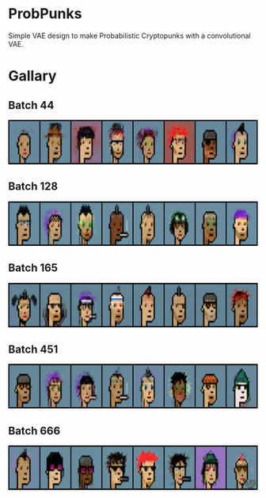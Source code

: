 # ProbPunks

Simple VAE design to make Probabilistic Cryptopunks with a convolutional VAE.

<!-- ![Image1](data/images/ProbPunks_1.png) -->

# Gallary
## Batch 44
<p align="center">
  <img width="720" height="90" src="data/images/ProbPunks_1.png">
</p>

## Batch 128
<p align="center">
  <img width="720" height="90" src="data/images/ProbPunks_2.png">
</p>

## Batch 165
<p align="center">
  <img width="720" height="90" src="data/images/ProbPunks_3.png">
</p>

## Batch 451
<p align="center">
  <img width="720" height="90" src="data/images/ProbPunks_4.png">
</p>

## Batch 666
<p align="center">
  <img width="720" height="90" src="data/images/ProbPunks_5.png">
</p>
